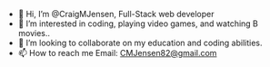 - 👋 Hi, I’m @CraigMJensen, Full-Stack web developer
- 👀 I’m interested in coding, playing video games, and watching B movies..
- 💞️ I’m looking to collaborate on my education and coding abilities.
- 📫 How to reach me Email:  CMJensen82@gmail.com

<!---
CraigMJensen/CraigMJensen is a ✨ special ✨ repository because its `README.md` (this file) appears on your GitHub profile.
You can click the Preview link to take a look at your changes.
--->

